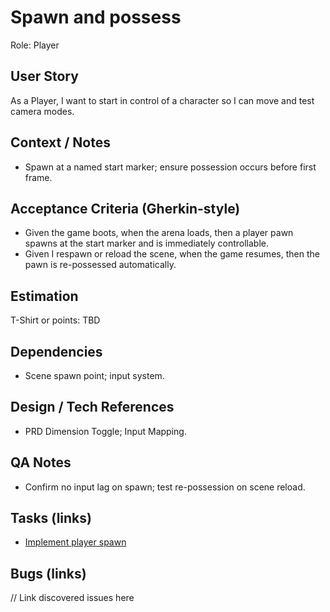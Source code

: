 # Spawn and possess

Role: Player

## User Story

As a Player, I want to start in control of a character so I can move and test camera modes.

## Context / Notes

- Spawn at a named start marker; ensure possession occurs before first frame.

## Acceptance Criteria (Gherkin-style)

- Given the game boots, when the arena loads, then a player pawn spawns at the start marker and is immediately controllable.
- Given I respawn or reload the scene, when the game resumes, then the pawn is re-possessed automatically.

## Estimation

T-Shirt or points: TBD

## Dependencies

- Scene spawn point; input system.

## Design / Tech References

- PRD Dimension Toggle; Input Mapping.

## QA Notes

- Confirm no input lag on spawn; test re-possession on scene reload.

## Tasks (links)

- [Implement player spawn](./tasks/implement-player-spawn.md)

## Bugs (links)

// Link discovered issues here
